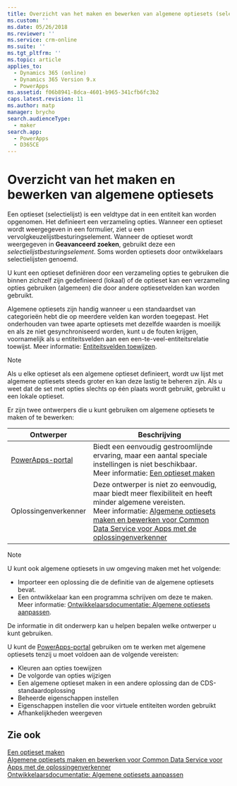 ```yaml
---
title: Overzicht van het maken en bewerken van algemene optiesets (selectielijsten) voor Common Data Service voor Apps | MicrosoftDocs
ms.custom: ''
ms.date: 05/26/2018
ms.reviewer: ''
ms.service: crm-online
ms.suite: ''
ms.tgt_pltfrm: ''
ms.topic: article
applies_to:
  - Dynamics 365 (online)
  - Dynamics 365 Version 9.x
  - PowerApps
ms.assetid: f06b8941-8dca-4601-b965-341cfb6fc3b2
caps.latest.revision: 11
ms.author: matp
manager: brycho
search.audienceType:
  - maker
search.app:
  - PowerApps
  - D365CE
---
```

# <a name="create-and-edit-global-option-sets-overview"></a>Overzicht van het maken en bewerken van algemene optiesets 

Een optieset (selectielijst) is een veldtype dat in een entiteit kan worden opgenomen. Het definieert een verzameling opties. Wanneer een optieset wordt weergegeven in een formulier, ziet u een vervolgkeuzelijstbesturingselement. Wanneer de optieset wordt weergegeven in **Geavanceerd zoeken**, gebruikt deze een *selectielijstbesturingselement*. Soms worden optiesets door ontwikkelaars selectielijsten genoemd.  
  
U kunt een optieset definiëren door een verzameling opties te gebruiken die binnen zichzelf zijn gedefinieerd (lokaal) of de optieset kan een verzameling opties gebruiken (algemeen) die door andere optiesetvelden kan worden gebruikt. 

Algemene optiesets zijn handig wanneer u een standaardset van categorieën hebt die op meerdere velden kan worden toegepast. Het onderhouden van twee aparte optiesets met dezelfde waarden is moeilijk en als ze niet gesynchroniseerd worden, kunt u de fouten krijgen, voornamelijk als u entiteitsvelden aan een een-te-veel-entiteitsrelatie toewijst. Meer informatie:  [Entiteitsvelden toewijzen](map-entity-fields.md).

> [!NOTE]
> Als u elke optieset als een algemene optieset definieert, wordt uw lijst met algemene optiesets steeds groter en kan deze lastig te beheren zijn. Als u weet dat de set met opties slechts op één plaats wordt gebruikt, gebruikt u een lokale optieset.

Er zijn twee ontwerpers die u kunt gebruiken om algemene optiesets te maken of te bewerken:

|Ontwerper| Beschrijving|
|--|--|
|[PowerApps-portal](https://web.powerapps.com/?utm_source=padocs&utm_medium=linkinadoc&utm_campaign=referralsfromdoc)|Biedt een eenvoudig gestroomlijnde ervaring, maar een aantal speciale instellingen is niet beschikbaar.<br />Meer informatie: [Een optieset maken](custom-picklists.md) |
|Oplossingenverkenner|Deze ontwerper is niet zo eenvoudig, maar biedt meer flexibiliteit en heeft minder algemene vereisten. <br />Meer informatie: [Algemene optiesets maken en bewerken voor Common Data Service voor Apps met de oplossingenverkenner](create-edit-global-option-sets-solution-explorer.md) |

> [!NOTE]
> U kunt ook algemene optiesets in uw omgeving maken met het volgende:
> - Importeer een oplossing die de definitie van de algemene optiesets bevat.
> - Een ontwikkelaar kan een programma schrijven om deze te maken. <br />Meer informatie: [Ontwikkelaarsdocumentatie: Algemene optiesets aanpassen](/dynamics365/customer-engagement/developer/org-service/customize-global-option-sets).

De informatie in dit onderwerp kan u helpen bepalen welke ontwerper u kunt gebruiken. 

U kunt de [PowerApps-portal](https://web.powerapps.com/?utm_source=padocs&utm_medium=linkinadoc&utm_campaign=referralsfromdoc) gebruiken om te werken met algemene optiesets tenzij u moet voldoen aan de volgende vereisten:

- Kleuren aan opties toewijzen
- De volgorde van opties wijzigen
- Een algemene optieset maken in een andere oplossing dan de CDS-standaardoplossing
- Beheerde eigenschappen instellen
- Eigenschappen instellen die voor virtuele entiteiten worden gebruikt
- Afhankelijkheden weergeven

## <a name="see-also"></a>Zie ook

[Een optieset maken](custom-picklists.md)<br />
[Algemene optiesets maken en bewerken voor Common Data Service voor Apps met de oplossingenverkenner](create-edit-global-option-sets-solution-explorer.md)<br />
[Ontwikkelaarsdocumentatie: Algemene optiesets aanpassen](/dynamics365/customer-engagement/developer/org-service/customize-global-option-sets)
  

 
